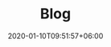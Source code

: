 ---
title: "Blog"
watermark: "Blog"
date: 2020-01-10T09:51:57+06:00
#shortDescription: "Cupidatat non proident sunt culpa qui officia deserunt mollit <br> anim idest laborum sed ut perspiciatis."
bgImage: "images/background/about.png"
description : "wittylytics blog"
---